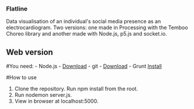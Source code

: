 ### Flatline

Data visualisation of an individual's social media presence as an electrocardiogram. Two versions: one made in Processing with the Temboo Choreo library and another made with Node.js, p5.js and socket.io.

## Web version
  #You need:
    - Node.js - [Download](https://nodejs.org/en/)
    - git - [Download](https://git-scm.com/)
    - Grunt [Install](http://gruntjs.com/)
  
  #How to use
  
  1. Clone the repository. Run npm install from the root.
  2. Run nodemon server.js. 
  3. View in browser at localhost:5000. 
